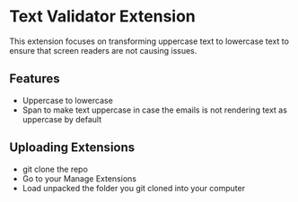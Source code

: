 # Text Validator Extension

This extension focuses on transforming uppercase text to lowercase text to ensure that screen readers are not causing issues.

## Features

- Uppercase to lowercase
- Span to make text uppercase in case the emails is not rendering text as uppercase by default

## Uploading Extensions

- git clone the repo
- Go to your Manage Extensions
- Load unpacked the folder you git cloned into your computer
